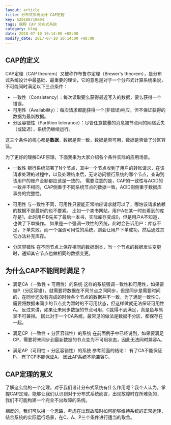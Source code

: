 ```yaml
---
layout: article
title: 分布式系统设计-CAP定理
key: A20180710004
tags: 编程 CAP 分布式系统
category: blog
date: 2018-07-10 10:14:00 +08:00
modify_date: 2017-07-10 10:14:00 +08:00
---
```


## CAP的定义

CAP定理（CAP theorem）又被称作布鲁尔定理（Brewer's theorem），是分布式系统设计中最基础、最重要的理论，它的意思是对于一个分布式计算系统来说，不可能同时满足以下三点条件：

* 一致性（Consistency）：每次读取要么获得最近写入的数据，要么获得一个错误。
* 可用性（Availability）：每次请求都能获得一个(非错误)响应，但不保证获得的数据为最新数据。
* 分区容错性（Partition tolerance）：尽管任意数量的消息被节点间的网络丢失（或延迟），系统仍继续运行。

这三个条件的核心都是**数据**，数据是否一致，数据是否可用，数据是否做了分区容错。

<!--more-->

为了更好的理解CAP原理，下面我来为大家介绍各个条件实际的应用场景。

* 一致性
银行系统部署了N个节点，其中一个节点收到了用户的转账请求，在该请求处理的过程中，以及处理结束后，无论访问银行系统的哪个节点，查询到该用户的账户金额都应该是一致的。
需要注意的是，CAP的一致性与ACID的一致并不相同，CAP侧重于不同系统节点的数据一致，ACID则侧重于数据库事务的完整性。

* 可用性
与一致性不同，可用性只要能正常响应请求就可以了，哪怕该请求依赖的数据不是最新的也不要紧。
比如一个卖书网站，用户A在某一时刻看到的库存是1，此时用户B先买了最后一本书，实际库存变成0，但是用户A不知道，也做了下单操作。
如果是一个强调一致性的系统，此时会告诉用户：库存不足，下单失败。而一个强调可用性的系统，则会让用户下单成功，然后通过其它办法补充库存。

* 分区容错性
在不同节点上保存相同的数据副本，当一个节点的数据发生变更时，通知其它节点也做相同的数据变更。

## 为什么CAP不能同时满足？

* 满足CA（一致性 + 可用性）的系统
这样的系统强调一致性和可用性，如果要做P（分区容错），就需要将数据在不同节点之间同步，但是同步是需要时间的，在同步还没有完成的时候各个节点的数据并不一致，为了满足一致性C，需要将数据未同步的节点变为暂时的不可用状态，但这样做就无法保证可用性A。
反过来讲，如果让未同步数据的节点可用，C就得不到满足，真是鱼与熊掌不可兼得。
因此对于一个CA系统，最常见的做法是数据不分区，都保存在一起。

* 满足CP（一致性 + 分区容错性）的系统
在前面例子中已经说到，如果要满足CP，需要将未同步到最新数据的节点变为不可用状态，因此无法同时兼容A。

* 满足AP（可用性 + 分区容错性）的系统
参考前面的结论：
有了CA不能保证P。
有了CP不能保证A。
因此AP系统不能兼容C。

## CAP定理的意义
了解这么绕的一个定理，对于我们设计分布式系统有什么作用呢？我个人认为，掌握CAP定理，能够让我们认识到对于分布式系统而言，出现故障时在所难免的，我们不可能构建一个完全不出故障的系统。

相反的，我们可以换一个思路，考虑在出现故障时如何能够维持系统的正常运转，结合系统的实际运行场景，在C、A、P三个条件进行适当的取舍。


